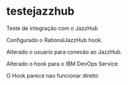 testejazzhub
============

Teste de integração com o JazzHub

Configurado o RationalJazzHub hook.

Alterado o usuario para conexão ao JazzHub.

Alterado o hook para o IBM DevOps Service

O Hook parece nao funcionar direito
